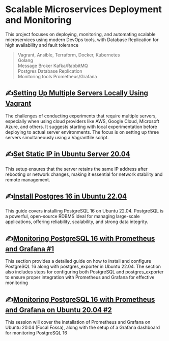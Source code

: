 # Scalable Microservices Deployment and Monitoring
This project focuses on deploying, monitoring, and automating scalable microservices using modern DevOps tools, with Database Replication for high availability and fault tolerance

> Vagrant, Ansible, Terraform, Docker, Kubernetes<br>
> Golang <br>
> Message Broker Kafka/RabbitMQ<br>Postgres Database 
> Replication<br>
> Monitoring tools Prometheus/Grafana


## :writing_hand:[Setting Up Multiple Servers Locally Using Vagrant](https://github.com/anang5u/virtualization-and-development-tools/tree/main/multi-server)
The challenges of conducting experiments that require multiple servers, especially when using cloud providers like AWS, Google Cloud, Microsoft Azure, and others. It suggests starting with local experimentation before deploying to actual server environments. The focus is on setting up three servers simultaneously using a Vagrantfile script.

## :writing_hand:[Set Static IP in Ubuntu Server 20.04](https://github.com/anang5u/scalable-microservices-deployment-and-monitoring/tree/main/set-static-ip-ubuntu)

This setup ensures that the server retains the same IP address after rebooting or network changes, making it essential for network stability and remote management.

## :writing_hand:[Install Postgres 16 in Ubuntu 22.04](https://github.com/anang5u/scalable-microservices-deployment-and-monitoring/tree/main/install-postgres-16)

This guide covers installing PostgreSQL 16 on Ubuntu 22.04. PostgreSQL is a powerful, open-source RDBMS ideal for managing large-scale applications, offering reliability, scalability, and strong data integrity.

## :writing_hand:[Monitoring PostgreSQL 16 with Prometheus and Grafana #1](https://github.com/anang5u/scalable-microservices-deployment-and-monitoring/tree/main/postgres16-monitoring)

This section provides a detailed guide on how to install and configure PostgreSQL 16 along with postgres_exporter in Ubuntu 22.04. The section also includes steps for configuring both PostgreSQL and postgres_exporter to ensure proper integration with Prometheus and Grafana for effective monitoring


## :writing_hand:[Monitoring PostgreSQL 16 with Prometheus and Grafana on Ubuntu 20.04 #2](https://github.com/anang5u/scalable-microservices-deployment-and-monitoring/tree/main/postgres16-monitoring)

This session will cover the installation of Prometheus and Grafana on Ubuntu 20.04 (Focal Fossa), along with the setup of a Grafana dashboard for monitoring PostgreSQL 16